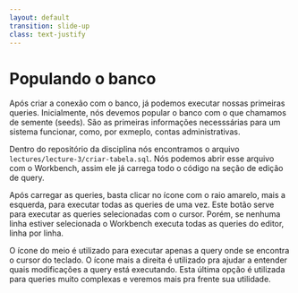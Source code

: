 ```yaml
---
layout: default
transition: slide-up
class: text-justify
---
```


# Populando o banco

<div>
Após criar a conexão com o banco, já podemos executar nossas primeiras queries. Inicialmente, nós devemos popular o banco com o que chamamos de semente (seeds). São as primeiras informações necesssárias para um sistema funcionar, como, por exmeplo, contas administrativas.
<br>
</div>

Dentro do repositório da disciplina nós encontramos o arquivo `lectures/lecture-3/criar-tabela.sql`. Nós podemos abrir esse arquivo com o Workbench, assim ele já carrega todo o código na seção de edição de query.

Após carregar as queries, basta clicar no ícone com o raio amarelo, mais a esquerda, para executar todas as queries de uma vez. Este botão serve para executar as queries selecionadas com o cursor. Porém, se nenhuma linha estiver selecionada o Workbench executa todas as queries do editor, linha por linha.

O ícone do meio é utilizado para executar apenas a query onde se encontra o cursor do teclado. O ícone mais a direita é utilizado pra ajudar a entender quais modificações a query está executando. Esta última opção é utilizada para queries muito complexas e veremos mais pra frente sua utilidade.
